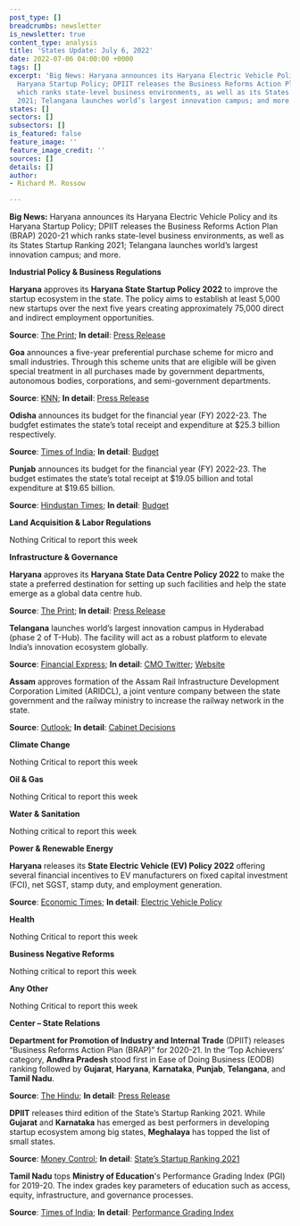 ```yaml
---
post_type: []
breadcrumbs: newsletter
is_newsletter: true
content_type: analysis
title: 'States Update: July 6, 2022'
date: 2022-07-06 04:00:00 +0000
tags: []
excerpt: 'Big News: Haryana announces its Haryana Electric Vehicle Policy and its
  Haryana Startup Policy; DPIIT releases the Business Reforms Action Plan (BRAP) 2020-21
  which ranks state-level business environments, as well as its States Startup Ranking
  2021; Telangana launches world’s largest innovation campus; and more. '
states: []
sectors: []
subsectors: []
is_featured: false
feature_image: ''
feature_image_credit: ''
sources: []
details: []
author:
- Richard M. Rossow

---
```

**Big News:** Haryana announces its Haryana Electric Vehicle Policy and its Haryana Startup Policy; DPIIT releases the Business Reforms Action Plan (BRAP) 2020-21 which ranks state-level business environments, as well as its States Startup Ranking 2021; Telangana launches world’s largest innovation campus; and more.

**Industrial Policy & Business Regulations**

**Haryana** approves its **Haryana State Startup Policy 2022** to improve the startup ecosystem in the state. The policy aims to establish at least 5,000 new startups over the next five years creating approximately 75,000 direct and indirect employment opportunities.

**Source**: [The Print](https://theprint.in/economy/haryana-cabinet-approves-startup-and-data-centre-policies/1014871/); **In detail**: [Press Release](https://csis-pardot.s3.amazonaws.com/Pardot-Photos/Haryana+Startup+Policy-Press+Release.pdf)

**Goa** announces a five-year preferential purchase scheme for micro and small industries. Through this scheme units that are eligible will be given special treatment in all purchases made by government departments, autonomous bodies, corporations, and semi-government departments.

**Source**: [KNN](https://knnindia.co.in/news/newsdetails/state/goa-notifies-preferential-purchase-scheme-for-msmes); **In detail**: [Press Release](https://www.goa.gov.in/wp-content/uploads/2022/06/World-MSME-Day-Observed.pdf)

**Odisha** announces its budget for the financial year (FY) 2022-23. The budgfet estimates the state’s total receipt and expenditure at $25.3 billion respectively.

**Source**: [Times of India](https://timesofindia.indiatimes.com/city/bhubaneswar/odisha-presents-rs-2-lakh-crore-budget-for-2022-23-fy/articleshow/92623196.cms); **In detail**: [Budget](https://finance.odisha.gov.in/sites/default/files/2022-03/Budget%20at%20a%20Glance%20VOA%202022-23.pdf)

**Punjab** announces its budget for the financial year (FY) 2022-23. The budget estimates the state’s total receipt at $19.05 billion and total expenditure at $19.65 billion.

**Source**: [Hindustan Times](https://www.hindustantimes.com/india-news/punjab-budget-2022-bhagwant-mann-govt-s-1st-budget-set-to-be-presented-101656308122388.html); **In detail**: [Budget](https://finance.punjab.gov.in/uploads/05Jul2022/c86fe66f-0a1c-4c34-9c07-6fd440b98816_20220705152110.pdf)

**Land Acquisition & Labor Regulations**

Nothing Critical to report this week

**Infrastructure & Governance**

**Haryana** approves its **Haryana State Data Centre Policy 2022** to make the state a preferred destination for setting up such facilities and help the state emerge as a global data centre hub.

**Source**: [The Print](https://theprint.in/economy/haryana-cabinet-approves-startup-and-data-centre-policies/1014871/); **In detail**: [Press Release](https://csis-pardot.s3.amazonaws.com/Pardot-Photos/Haryana+Data+Centre+Policy-Press+Release.pdf)

**Telangana** launches world’s largest innovation campus in Hyderabad (phase 2 of T-Hub). The facility will act as a robust platform to elevate India’s innovation ecosystem globally.

**Source**: [Financial Express](https://www.financialexpress.com/industry/sme/telangana-gets-t-hub-to-boost-20k-startups/2576185/); **In detail**: [CMO Twitter](https://twitter.com/TelanganaCMO/status/1541762228029759488); [Website](https://t-hub.co/)

**Assam** approves formation of the Assam Rail Infrastructure Development Corporation Limited (ARIDCL), a joint venture company between the state government and the railway ministry to increase the railway network in the state.

**Source**: [Outlook](https://www.outlookindia.com/national/assam-cabinet-partners-with-the-railway-ministry-to-boost-connectivity-in-the-state-news-204742); **In detail**: [Cabinet Decisions](https://cm.assam.gov.in/cabinet-decisions-details?articleId=246550)

**Climate Change**

Nothing Critical to report this week

**Oil & Gas**

Nothing Critical to report this week

**Water & Sanitation**

Nothing critical to report this week

**Power & Renewable Energy**

**Haryana** releases its **State Electric Vehicle (EV) Policy 2022** offering several financial incentives to EV manufacturers on fixed capital investment (FCI), net SGST, stamp duty, and employment generation.

**Source**: [Economic Times](https://energy.economictimes.indiatimes.com/news/power/haryana-govt-approves-state-ev-policy-announces-sops-to-manufacturers/92506578); **In detail**: [Electric Vehicle Policy](https://haryanatransport.gov.in/sites/default/files/Electric%20Vehicle%20Policy_2.pdf)

**Health**

Nothing Critical to report this week

**Business Negative Reforms**

Nothing critical to report this week

**Any Other**

Nothing Critical to report this week

**Center – State Relations**

**Department for Promotion of Industry and Internal Trade** (DPIIT) releases “Business Reforms Action Plan (BRAP)” for 2020-21. In the ‘Top Achievers’ category, **Andhra Pradesh** stood first in Ease of Doing Business (EODB) ranking followed by **Gujarat**, **Haryana**, **Karnataka**, **Punjab**, **Telangana**, and **Tamil Nadu**.

**Source**: [The Hindu](https://www.thehindu.com/news/national/andhra-pradesh/ap-tops-country-in-ease-of-doing-business/article65586059.ece); **In detail**: [Press Release](https://pib.gov.in/PressReleseDetail.aspx?PRID=1838178)

**DPIIT** releases third edition of the State’s Startup Ranking 2021. While **Gujarat** and **Karnataka** has emerged as best performers in developing startup ecosystem among big states, **Meghalaya** has topped the list of small states.

**Source**: [Money Control](https://www.moneycontrol.com/news/business/economy/gujarat-and-karnataka-best-in-developing-startup-ecosystem-centres-rankings-show-8776451.html); **In detail**: [State’s Startup Ranking 2021](https://www.startupindia.gov.in/srf/result-2021.html)

**Tamil Nadu** tops **Ministry of Education**'s Performance Grading Index (PGI) for 2019-20. The index grades key parameters of education such as access, equity, infrastructure, and governance processes.

**Source**: [Times of India](https://timesofindia.indiatimes.com/city/chennai/tamil-nadu-among-top-five-achievers-education-index/articleshow/92504431.cms); **In detail**: [Performance Grading Index](https://pgi.udiseplus.gov.in/#/home)
